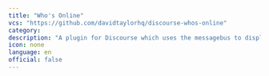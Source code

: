 ```yaml
---
title: "Who's Online"
vcs: "https://github.com/davidtaylorhq/discourse-whos-online"
category: 
description: "A plugin for Discourse which uses the messagebus to display a live list of active users"
icon: none
language: en
official: false
---
```

